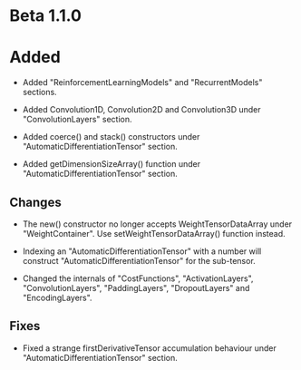 # Beta 1.1.0

# Added

* Added "ReinforcementLearningModels" and "RecurrentModels" sections.

* Added Convolution1D, Convolution2D and Convolution3D under "ConvolutionLayers" section.

* Added coerce() and stack() constructors under "AutomaticDifferentiationTensor" section.

* Added getDimensionSizeArray() function under "AutomaticDifferentiationTensor" section.

## Changes

* The new() constructor no longer accepts WeightTensorDataArray under "WeightContainer". Use setWeightTensorDataArray() function instead.

* Indexing an "AutomaticDifferentiationTensor" with a number will construct "AutomaticDifferentiationTensor" for the sub-tensor.

* Changed the internals of "CostFunctions", "ActivationLayers", "ConvolutionLayers", "PaddingLayers", "DropoutLayers" and "EncodingLayers".

## Fixes

* Fixed a strange firstDerivativeTensor accumulation behaviour under "AutomaticDifferentiationTensor" section.
